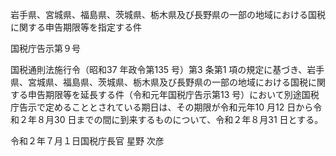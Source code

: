 岩手県、宮城県、福島県、茨城県、栃木県及び長野県の一部の地域における国税に関する申告期限等を指定する件

国税庁告示第９号

国税通則法施行令（昭和37 年政令第135 号）第3 条第1 項の規定に基づき、岩手県、宮城県、福島県、茨城県、栃木県及び長野県の一部の地域における国税に関する申告期限等を延長する件（令和元年国税庁告示第13 号）において別途国税庁告示で定めることとされている期日は、その期限が令和元年10 月12 日から令和２年８月30 日までの間に到来するものについて、令和２年８月31 日とする。

令和２年７月１日国税庁長官 星野 次彦